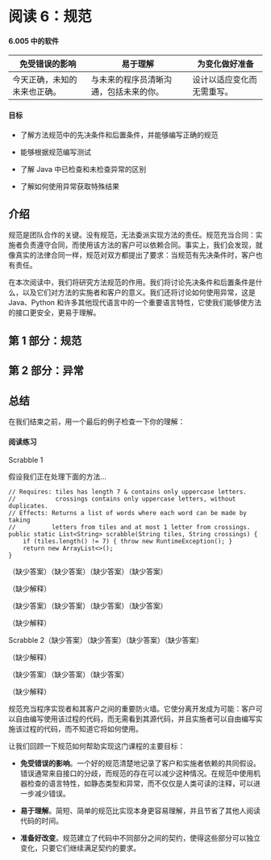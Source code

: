 # 阅读 6：规范

#### 6.005 中的软件

| 免受错误的影响 | 易于理解 | 为变化做好准备 |
| --- | --- | --- |
| 今天正确，未知的未来也正确。 | 与未来的程序员清晰沟通，包括未来的你。 | 设计以适应变化而无需重写。 |

#### 目标

+   了解方法规范中的先决条件和后置条件，并能够编写正确的规范

+   能够根据规范编写测试

+   了解 Java 中已检查和未检查异常的区别

+   了解如何使用异常获取特殊结果

## 介绍

规范是团队合作的关键。没有规范，无法委派实现方法的责任。规范充当合同：实施者负责遵守合同，而使用该方法的客户可以依赖合同。事实上，我们会发现，就像真实的法律合同一样，规范对双方都提出了要求：当规范有先决条件时，客户也有责任。

在本次阅读中，我们将研究方法规范的作用。我们将讨论先决条件和后置条件是什么，以及它们对方法的实施者和客户的意义。我们还将讨论如何使用异常，这是 Java、Python 和许多其他现代语言中的一个重要语言特性，它使我们能够使方法的接口更安全，更易于理解。

## 第 1 部分：规范

## 第 2 部分：异常

## 总结

在我们结束之前，用一个最后的例子检查一下你的理解：

#### 阅读练习

Scrabble 1

假设我们正在处理下面的方法…

```
// Requires: tiles has length 7 & contains only uppercase letters.
//           crossings contains only uppercase letters, without duplicates.
// Effects: Returns a list of words where each word can be made by taking
//          letters from tiles and at most 1 letter from crossings.
public static List<String> scrabble(String tiles, String crossings) {
    if (tiles.length() != 7) { throw new RuntimeException(); }
    return new ArrayList<>();
}
```

（缺少答案）（缺少答案）（缺少答案）（缺少答案）

（缺少解释）

（缺少答案）（缺少答案）（缺少答案）（缺少答案）

（缺少解释）

Scrabble 2（缺少答案）（缺少答案）（缺少答案）（缺少答案）

（缺少解释）

（缺少答案）（缺少答案）（缺少答案）

（缺少解释）

规范充当程序实现者和其客户之间的重要防火墙。它使分离开发成为可能：客户可以自由编写使用该过程的代码，而无需看到其源代码，并且实施者可以自由编写实施该过程的代码，而不知道它将如何使用。

让我们回顾一下规范如何帮助实现这门课程的主要目标：

+   **免受错误的影响**。一个好的规范清楚地记录了客户和实施者依赖的共同假设。错误通常来自接口的分歧，而规范的存在可以减少这种情况。在规范中使用机器检查的语言特性，如静态类型和异常，而不仅仅是人类可读的注释，可以进一步减少错误。

+   **易于理解**。简短、简单的规范比实现本身更容易理解，并且节省了其他人阅读代码的时间。

+   **准备好改变**。规范建立了代码中不同部分之间的契约，使得这些部分可以独立变化，只要它们继续满足契约的要求。
